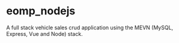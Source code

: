 # eomp_nodejs
A full stack vehicle sales crud application using the MEVN (MySQL, Express, Vue and Node) stack. 
